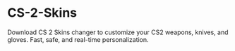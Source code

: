 # CS-2-Skins
Download CS 2 Skins changer to customize your CS2 weapons, knives, and gloves. Fast, safe, and real-time personalization.
